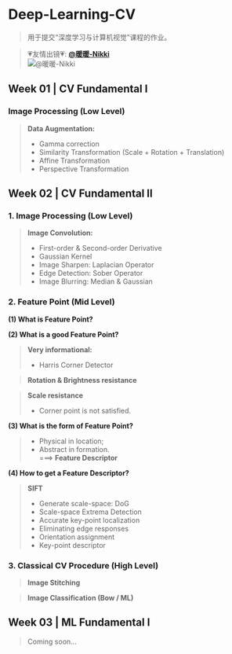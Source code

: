 # Deep-Learning-CV
>用于提交“深度学习与计算机视觉”课程的作业。

>💗友情出镜💗: [**@暖暖-Nikki**](https://weibo.com/u/6775494073?is_all=1)  
![@暖暖-Nikki](https://wx4.sinaimg.cn/mw690/007oxhwtgy1g1t1yc3q1nj31dq0rse82.jpg "请把我的code带回你的家~请把你的STAR留下~~")

## Week 01 | CV Fundamental I
### Image Processing (Low Level)
>**Data Augmentation:**
>* Gamma correction
>* Similarity Transformation (Scale + Rotation + Translation)
>* Affine Transformation
>* Perspective Transformation

## Week 02 | CV Fundamental II
### 1. Image Processing (Low Level)
>**Image Convolution:**
>* First-order & Second-order Derivative
>* Gaussian Kernel
>* Image Sharpen: Laplacian Operator
>* Edge Detection: Sober Operator
>* Image Blurring: Median & Gaussian
### 2. Feature Point (Mid Level)
**(1) What is Feature Point?**  

**(2) What is a good Feature Point?**
>**Very informational:**
>* Harris Corner Detector  

>**Rotation & Brightness resistance**

>**Scale resistance**
>* Corner point is not satisfied.

**(3) What is the form of Feature Point?**
>* Physical in location;
>* Abstract in formation.  
>===> **Feature Descriptor** 
     

**(4) How to get a Feature Descriptor?**
>**SIFT**
>* Generate scale-space: DoG
>* Scale-space Extrema Detection
>* Accurate key-point localization
>* Eliminating edge responses
>* Orientation assignment
>* Key-point descriptor

### 3. Classical CV Procedure (High Level)
>**Image Stitching**

>**Image Classification (Bow / ML)**

## Week 03 | ML Fundamental I
> Coming soon...
